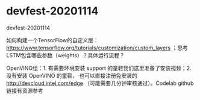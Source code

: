 # devfest-20201114
devfest-20201114


如何构建一个TensorFlow的自定义层：https://www.tensorflow.org/tutorials/customization/custom_layers      ；思考  LSTM包含哪些参数（weights）？具体运行流程？

OpenVINO组：1. 有需要环境安装 support 的童鞋我们这里准备了安装视频；2. 没有安装 OpenVINO 的童鞋， 也可以直接注册免安装的 http://devcloud.intel.com/edge （可能需要几分钟审核通过）。Codelab github 链接有资源参考


